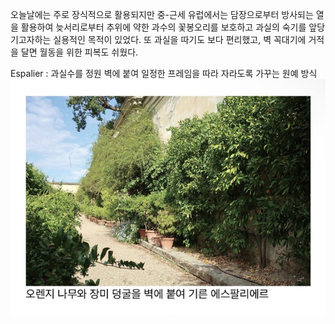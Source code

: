 오늘날에는 주로 장식적으로 활용되지만 중-근세 유럽에서는 담장으로부터 방사되는 열을 활용하여 늦서리로부터 추위에 약한 과수의 꽃봉오리를 보호하고 과실의 숙기를 앞당기고자하는 실용적인 목적이 있었다. 또 과실을 따기도 보다 편리했고, 벽 꼭대기에 거적을 달면 월동을 위한 피복도 쉬웠다.

Espalier : 과실수를 정원 벽에 붙여 일정한 프레임을 따라 자라도록 가꾸는 원예 방식
![Image of rose espalier with orange tree](assets/espalier.png)